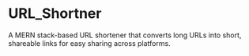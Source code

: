 # URL_Shortner
A MERN stack-based URL shortener that converts long URLs into short, shareable links for easy sharing across platforms.
